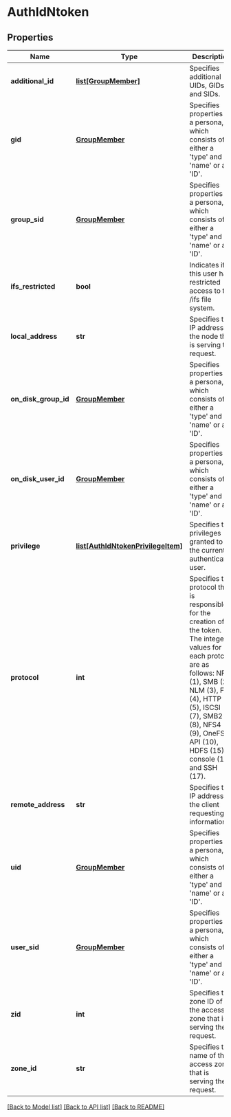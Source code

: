# AuthIdNtoken

## Properties
Name | Type | Description | Notes
------------ | ------------- | ------------- | -------------
**additional_id** | [**list[GroupMember]**](GroupMember.md) | Specifies additional UIDs, GIDs, and SIDs. | [optional] 
**gid** | [**GroupMember**](GroupMember.md) | Specifies properties for a persona, which consists of either a &#39;type&#39; and a &#39;name&#39; or an &#39;ID&#39;. | [optional] 
**group_sid** | [**GroupMember**](GroupMember.md) | Specifies properties for a persona, which consists of either a &#39;type&#39; and a &#39;name&#39; or an &#39;ID&#39;. | [optional] 
**ifs_restricted** | **bool** | Indicates if this user has restricted access to the /ifs file system. | [optional] 
**local_address** | **str** | Specifies the IP address of the node that is serving the request. | [optional] 
**on_disk_group_id** | [**GroupMember**](GroupMember.md) | Specifies properties for a persona, which consists of either a &#39;type&#39; and a &#39;name&#39; or an &#39;ID&#39;. | [optional] 
**on_disk_user_id** | [**GroupMember**](GroupMember.md) | Specifies properties for a persona, which consists of either a &#39;type&#39; and a &#39;name&#39; or an &#39;ID&#39;. | [optional] 
**privilege** | [**list[AuthIdNtokenPrivilegeItem]**](AuthIdNtokenPrivilegeItem.md) | Specifies the privileges granted to the currently authenticated user. | [optional] 
**protocol** | **int** | Specifies the protocol that is responsible for the creation of the token. The integer values for each protcol are as follows: NFS (1), SMB (2), NLM (3), FTP (4), HTTP (5), ISCSI (7), SMB2 (8), NFS4 (9), OneFS API (10), HDFS (15), console (16), and SSH (17). | [optional] 
**remote_address** | **str** | Specifies the IP address of the client requesting information. | [optional] 
**uid** | [**GroupMember**](GroupMember.md) | Specifies properties for a persona, which consists of either a &#39;type&#39; and a &#39;name&#39; or an &#39;ID&#39;. | [optional] 
**user_sid** | [**GroupMember**](GroupMember.md) | Specifies properties for a persona, which consists of either a &#39;type&#39; and a &#39;name&#39; or an &#39;ID&#39;. | [optional] 
**zid** | **int** | Specifies the zone ID of the access zone that is serving the request. | [optional] 
**zone_id** | **str** | Specifies the name of the access zone that is serving the request. | [optional] 

[[Back to Model list]](../README.md#documentation-for-models) [[Back to API list]](../README.md#documentation-for-api-endpoints) [[Back to README]](../README.md)


